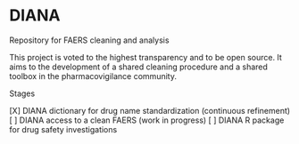 # DIANA
Repository for FAERS cleaning and analysis

This project is voted to the highest transparency and to be open source.
It aims to the development of a shared cleaning procedure
and a shared toolbox in the pharmacovigilance community.

Stages

[X] DIANA dictionary for drug name standardization (continuous refinement)
[ ] DIANA access to a clean FAERS (work in progress)
[ ] DIANA R package for drug safety investigations
